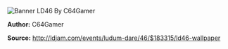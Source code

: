 ![Banner LD46 By C64Gamer](./ld46_by_c64gamer.png)

**Author:** C64Gamer

**Source:** http://ldjam.com/events/ludum-dare/46/$183315/ld46-wallpaper
